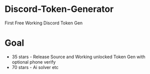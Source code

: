 # Discord-Token-Generator
First Free Working Discord Token Gen

# Goal
* 35 stars - Release Source and Working unlocked Token Gen with optional phone verify
* 70 stars - Ai solver etc
